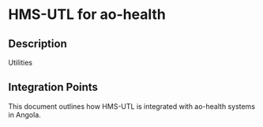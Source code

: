 # HMS-UTL for ao-health

## Description

Utilities

## Integration Points

This document outlines how HMS-UTL is integrated with ao-health systems in Angola.
